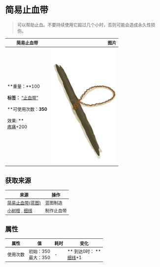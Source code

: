 # 简易止血带  
> 可以帮助止血。不要持续使用它超过几个小时，否则可能会造成永久性损伤。  
  
  简易止血带  |   图片   
 ----  |  ----:   
 **重量：**100<br><br>**标签：**	[“止血带”](tag_Tourniquet.md)<br><br>**可使用次数：**350<br><br>** 效果: **<br>[疼痛](Pain.md)+200  |  ![](Sprite/TourniquetImprovised.png)   
  
## 获取来源  
来源  |  操作  
----  |  ----  
[简易止血带(蓝图)](Bp_TourniquetRustic.md)  |  蓝图制造  
[小树枝](Sticks.md) , [细线](CordFiber.md)  |  制作止血带  
## 属性   
属性  |  值  |  耗时  |  变化  
----  |  ----  |  ----  |  ----  
使用次数  |  初始：350<br>最大：350  |  -  |  ** 到达0时： **<br>[细线](CordFiber.md)+1   
